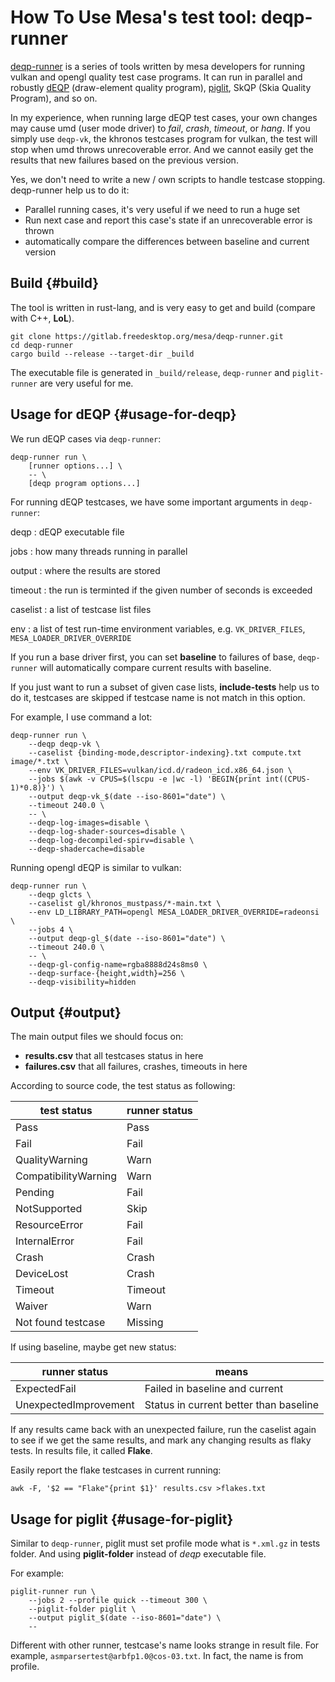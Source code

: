 # How To Use Mesa's test tool: deqp-runner


[deqp-runner](https://gitlab.freedesktop.org/mesa/deqp-runner) is a series of tools written by mesa developers for running vulkan
and opengl quality test case programs. It can run in parallel and robustly [dEQP](https://github.com/KhronosGroup/VK-GL-CTS)
(draw-element quality program), [piglit](https://gitlab.freedesktop.org/mesa/piglit), SkQP (Skia Quality Program), and so on.

In my experience, when running large dEQP test cases, your own changes may cause
umd (user mode driver) to _fail_, _crash_, _timeout_, or _hang_. If you simply use
`deqp-vk`, the khronos testcases program for vulkan, the test will stop when umd
throws unrecoverable error. And we cannot easily get the results that new
failures based on the previous version.

Yes, we don't need to write a new / own scripts to handle testcase stopping.
deqp-runner help us to do it:

-   Parallel running cases, it's very useful if we need to run a huge set
-   Run next case and report this case's state if an unrecoverable error is
    thrown
-   automatically compare the differences between baseline and current version


## Build {#build}

The tool is written in rust-lang, and is very easy to get and build (compare
with C++, **LoL**).

```shell
git clone https://gitlab.freedesktop.org/mesa/deqp-runner.git
cd deqp-runner
cargo build --release --target-dir _build
```

The executable file is generated in `_build/release`, `deqp-runner` and
`piglit-runner` are very useful for me.


## Usage for dEQP {#usage-for-deqp}

We run dEQP cases via `deqp-runner`:

```fundamental
deqp-runner run \
    [runner options...] \
    -- \
    [deqp program options...]
```

For running dEQP testcases, we have some important arguments in `deqp-runner`:

deqp
: dEQP executable file

jobs
: how many threads running in parallel

output
: where the results are stored

timeout
: the run is terminted if the given number of seconds is exceeded

caselist
: a list of testcase list files

env
: a list of test run-time environment variables, e.g. `VK_DRIVER_FILES`,
    `MESA_LOADER_DRIVER_OVERRIDE`

If you run a base driver first, you can set **baseline** to failures of base,
`deqp-runner` will automatically compare current results with baseline.

If you just want to run a subset of given case lists, **include-tests** help us to
do it, testcases are skipped if testcase name is not match in this option.

For example, I use command a lot:

```shell
deqp-runner run \
    --deqp deqp-vk \
    --caselist {binding-mode,descriptor-indexing}.txt compute.txt image/*.txt \
    --env VK_DRIVER_FILES=vulkan/icd.d/radeon_icd.x86_64.json \
    --jobs $(awk -v CPUS=$(lscpu -e |wc -l) 'BEGIN{print int((CPUS-1)*0.8)}') \
    --output deqp-vk_$(date --iso-8601="date") \
    --timeout 240.0 \
    -- \
    --deqp-log-images=disable \
    --deqp-log-shader-sources=disable \
    --deqp-log-decompiled-spirv=disable \
    --deqp-shadercache=disable
```

Running opengl dEQP is similar to vulkan:

```shell
deqp-runner run \
    --deqp glcts \
    --caselist gl/khronos_mustpass/*-main.txt \
    --env LD_LIBRARY_PATH=opengl MESA_LOADER_DRIVER_OVERRIDE=radeonsi \
    --jobs 4 \
    --output deqp-gl_$(date --iso-8601="date") \
    --timeout 240.0 \
    -- \
    --deqp-gl-config-name=rgba8888d24s8ms0 \
    --deqp-surface-{height,width}=256 \
    --deqp-visibility=hidden
```


## Output {#output}

The main output files we should focus on:

-   **results.csv** that all testcases status in here
-   **failures.csv** that all failures, crashes, timeouts in here

According to source code, the test status as following:

| test status          | runner status |
|----------------------|---------------|
| Pass                 | Pass          |
| Fail                 | Fail          |
| QualityWarning       | Warn          |
| CompatibilityWarning | Warn          |
| Pending              | Fail          |
| NotSupported         | Skip          |
| ResourceError        | Fail          |
| InternalError        | Fail          |
| Crash                | Crash         |
| DeviceLost           | Crash         |
| Timeout              | Timeout       |
| Waiver               | Warn          |
| Not found testcase   | Missing       |

If using baseline, maybe get new status:

| runner status         | means                                  |
|-----------------------|----------------------------------------|
| ExpectedFail          | Failed in baseline and current         |
| UnexpectedImprovement | Status in current better than baseline |

If any results came back with an unexpected failure, run the caselist again to
see if we get the same results, and mark any changing results as flaky tests. In
results file, it called **Flake**.

Easily report the flake testcases in current running:

```shell
awk -F, '$2 == "Flake"{print $1}' results.csv >flakes.txt
```


## Usage for piglit {#usage-for-piglit}

Similar to `deqp-runner`, piglit must set profile mode what is `*.xml.gz` in tests
folder. And using **piglit-folder** instead of _deqp_ executable file.

For example:

```shell
piglit-runner run \
    --jobs 2 --profile quick --timeout 300 \
    --piglit-folder piglit \
    --output piglit_$(date --iso-8601="date") \
    --
```

Different with other runner, testcase's name looks strange in result file. For
example, `asmparsertest@arbfp1.0@cos-03.txt`. In fact, the name is from profile.

